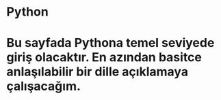 # Python
# Bu sayfada Pythona temel seviyede giriş olacaktır. En azından basitce anlaşılabilir bir dille açıklamaya çalışacağım.
